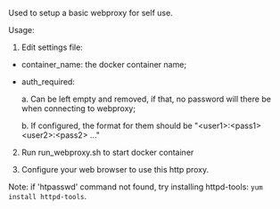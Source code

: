 Used to setup a basic webproxy for self use. 

Usage: 

1. Edit settings file: 

* container_name: the docker container name; 

* auth_required: 

  a. Can be left empty and removed, if that, no password will there be when connecting to webproxy;
  
  b. If configured, the format for them should be "\<user1>:\<pass1> \<user2>:\<pass2> ..."

2. Run run_webproxy.sh to start docker container

3. Configure your web browser to use this http proxy.

Note: if 'htpasswd' command not found, try installing httpd-tools: `yum install httpd-tools`.
